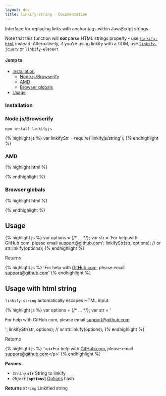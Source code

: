 ```yaml
---
layout: doc
title: linkify-string · Documentation
---
```


Interface for replacing links with anchor tags within JavaScript strings.

Note that this function will ***not*** parse HTML strings properly - use [`linkify-html`](linkify-html.html) instead. Alternatively, if you're using linkify with a DOM, use [`linkify-jquery`](linkify-html.html) or [`linkify-element`](linkify-element.html)

#### Jump to

* [Installation](#installation)
  * [Node.js/Browserify](#nodejsbrowserify)
  * [AMD](#amd)
  * [Browser globals](#browser-globals)
* [Usage](#usage)

### Installation

### Node.js/Browserify

```
npm install linkifyjs
```

{% highlight js %}
var linkifyStr = require('linkifyjs/string');
{% endhighlight %}

### AMD

{% highlight html %}
<script src="linkify.amd.js"></script>
<script src="linkify-string.amd.js"></script>
<script>
  require(['linkify-string'], function (linkifyStr) {
    // …
  });
</script>
{% endhighlight %}

### Browser globals

{% highlight html %}
<script src="linkify.js"></script>
<script src="linkify-string.js"></script>
{% endhighlight %}

## Usage

{% highlight js %}
var options = {/* … */};
var str = 'For help with GitHub.com, please email support@github.com';
linkifyStr(str, options);
// or
str.linkify(options);
{% endhighlight %}

Returns

{% highlight js %}
'For help with <a href="http://github.com" target="_blank">GitHub.com</a>, please email <a href="mailto:support@github.com">support@github.com</a>'
{% endhighlight %}

## Usage with html string

`linkify-string` automatically escapes HTML input.

{% highlight js %}
var options = {/* … */};
var str = '<p>For help with GitHub.com, please email support@github.com</p>';
linkifyStr(str, options);
// or
str.linkify(options);
{% endhighlight %}

Returns

{% highlight js %}
'&lt;p&gt;For help with <a href="http://github.com" class="linkified" target="_blank">GitHub.com</a>, please email <a href="mailto:support@github.com" class="linkified">support@github.com</a>&lt;/p&gt;'
{% endhighlight %}

**Params**

* _`String`_ **`str`** String to linkify
* _`Object`_ [**`options`**] [Options](options.html) hash

**Returns** _`String`_ Linkified string
